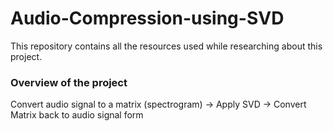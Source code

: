 # Audio-Compression-using-SVD

This repository contains all the resources used while researching about this project.

### Overview of the project
Convert audio signal to a matrix (spectrogram) &rarr; Apply SVD &rarr; Convert Matrix back to audio signal form
